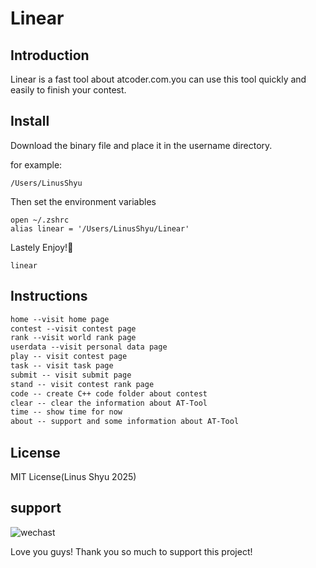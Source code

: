 # Linear

## Introduction

Linear is a fast tool about atcoder.com.you can use this tool quickly and easily to finish your contest.

## Install

Download the binary file and place it in the username directory.

for example:

```shell
/Users/LinusShyu
```

Then set the environment variables

```shell
open ~/.zshrc
alias linear = '/Users/LinusShyu/Linear'
```

Lastely Enjoy!🎉

```shell
linear
```

## Instructions

```txt
home --visit home page
contest --visit contest page
rank --visit world rank page
userdata --visit personal data page
play -- visit contest page
task -- visit task page
submit -- visit submit page
stand -- visit contest rank page
code -- create C++ code folder about contest
clear -- clear the information about AT-Tool
time -- show time for now
about -- support and some information about AT-Tool
```

## License

MIT License(Linus Shyu 2025)

## support

![wechast](https://linus-shyu.github.io/img/wechat.jpg)

Love you guys! Thank you so much to support this project!
